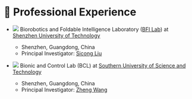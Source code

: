 # 💼 Professional Experience

* <img src="https://img.shields.io/badge/Research Assistant-2025/03--Now-blue?style=flat-square"> Biorobotics and Foldable Intelligence Laboratory ([BFI Lab](https://bfilab.com/)) at [Shenzhen University of Technology](https://english.sztu.edu.cn/)
    * Shenzhen, Guangdong, China
    * Principal Investigator: [Sicong Liu](https://sgim.sztu.edu.cn/info/1161/3862.htm)

* <img src="https://img.shields.io/badge/Visiting Student-2022/07--2022/09-blue?style=flat-square"> Bionic and Control Lab (BCL) at [Southern University of Science and Technology](https://www.sustech.edu.cn/en/)
    * Shenzhen, Guangdong, China
    * Principal Investigator: [Zheng Wang](https://ieeexplore.ieee.org/author/37085463419)





<!-- * <img src="https://img.shields.io/badge/B.Eng-2018/09--2022/06-blue?style=flat-square"> Mechanical Design, Manufacturing and Automation, [Southwest Jiaotong University](https://en.swjtu.edu.cn/)
    * Chengdu, Guangdong, China -->